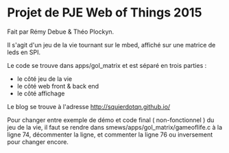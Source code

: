 Projet de PJE Web of Things 2015
================================

Fait par Rémy Debue & Théo Plockyn.


Il s'agit d'un jeu de la vie tournant sur le mbed, affiché sur une matrice de leds en SPI.

Le code se trouve dans apps/gol_matrix et est séparé en trois parties : 
- le côté jeu de la vie
- le côté web front & back end
- le côté affichage



Le blog se trouve à l'adresse http://squierdotqn.github.io/



Pour changer entre exemple de démo et code final ( non-fonctionnel ) du jeu de la vie, il faut se rendre dans smews/apps/gol_matrix/gameoflife.c à la ligne 74, décommenter la ligne, et commenter la ligne 76 ou inversement pour changer encore.
